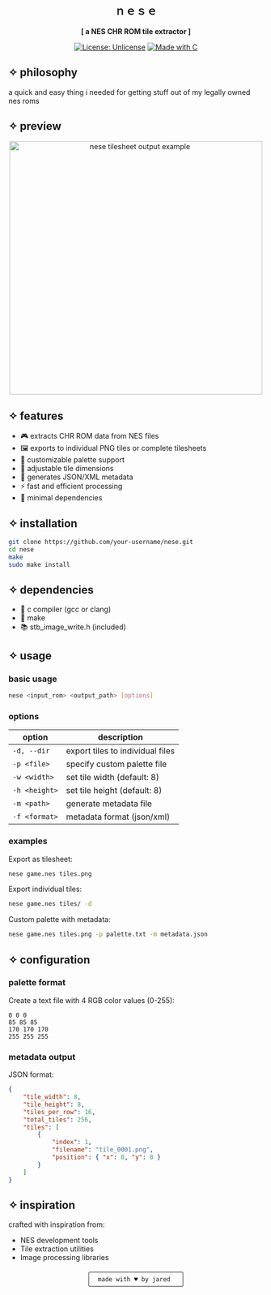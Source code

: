 <div align="center">

## ｎｅｓｅ
**[ a NES CHR ROM tile extractor ]**

[![License: Unlicense](https://img.shields.io/badge/License-Unlicense-pink.svg)](http://unlicense.org/)
[![Made with C](https://img.shields.io/badge/Made%20with-C-purple.svg)](https://en.wikipedia.org/wiki/C_(programming_language))
</div>

## ✧ philosophy
a quick and easy thing i needed for getting stuff out of my legally owned nes roms

## ✧ preview
<p align="center">
    <img width="500" src="preview.png" alt="nese tilesheet output example">
</p>

## ✧ features
- 🎮 extracts CHR ROM data from NES files
- 🖼️ exports to individual PNG tiles or complete tilesheets
- 🎨 customizable palette support
- 📏 adjustable tile dimensions
- 📄 generates JSON/XML metadata
- ⚡ fast and efficient processing
- 🔧 minimal dependencies

## ✧ installation
```bash
git clone https://github.com/your-username/nese.git
cd nese
make
sudo make install
```

## ✧ dependencies
- 📝 c compiler (gcc or clang)
- 🔧 make
- 📚 stb_image_write.h (included)

## ✧ usage
### basic usage
```bash
nese <input_rom> <output_path> [options]
```

### options
| option | description |
|--------|-------------|
| `-d, --dir` | export tiles to individual files |
| `-p <file>` | specify custom palette file |
| `-w <width>` | set tile width (default: 8) |
| `-h <height>` | set tile height (default: 8) |
| `-m <path>` | generate metadata file |
| `-f <format>` | metadata format (json/xml) |

### examples
Export as tilesheet:
```bash
nese game.nes tiles.png
```

Export individual tiles:
```bash
nese game.nes tiles/ -d
```

Custom palette with metadata:
```bash
nese game.nes tiles.png -p palette.txt -m metadata.json
```

## ✧ configuration
### palette format
Create a text file with 4 RGB color values (0-255):
```
0 0 0
85 85 85
170 170 170
255 255 255
```

### metadata output
JSON format:
```json
{
    "tile_width": 8,
    "tile_height": 8,
    "tiles_per_row": 16,
    "total_tiles": 256,
    "tiles": [
        {
            "index": 1,
            "filename": "tile_0001.png",
            "position": { "x": 0, "y": 0 }
        }
    ]
}
```

## ✧ inspiration
crafted with inspiration from:
- NES development tools
- Tile extraction utilities
- Image processing libraries

<div align="center">

```ascii
╭─────────────────────────╮
│  made with ♥ by jared   │
╰─────────────────────────╯
```
</div>
